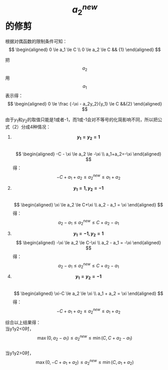 # $$a_2^{new}$$的修剪

根据对偶函数的限制条件可知：  
$$
\begin{aligned}
0 \le a_1 \le C  \\
0 \le a_2 \le C  && {1}
\end{aligned}
$$

把$$a_2$$用$$a_1$$表示得：  
$$
\begin{aligned}
0 \le \frac {-\xi - a_2y_2}{y_1} \le C  &&{2}
\end{aligned}
$$

由于$y_1$和$y_2$的取值只能是1或者-1，而1或-1会对不等号的化简影响不同，所以把公式（2）分成4种情况：

1. **$$y_1 = y_2 = 1$$**  
$$
\begin{aligned}
-C - \xi \le a_2 \le -\xi \\
a_1+a_2=-\xi
\end{aligned}
$$
得：  
$$
-C+a_1+a_2 \le a_2^{new} \le a_1 + a_2
$$

2. **$$y_1 = 1, y_2 = -1$$**  
$$
\begin{aligned}
\xi \le a_2 \le C+\xi  \\
a_2 - a_1 = \xi
\end{aligned}
$$
得：  
$$
a_2 - a_1 \le a_2^{new} \le C + a_2 - a_1
$$

3. **$$y_1 = -1, y_2 = 1$$** 
$$
\begin{aligned}
-\xi \le a_2 \le C-\xi \\
a_2 - a_1 = -\xi
\end{aligned}
$$
得：  
$$  
a_2 - a_1 \le a_2^{new} \le C + a_2 - a_1
$$

4. **$$y_1 = y_2 = -1$$**  
$$
\begin{aligned}
\xi-C \le a_2 \le \xi \\
a_1 + a_2 = \xi
\end{aligned}
$$
得：  
$$
-C+a_1+a_2 \le a_2^{new} \le a_1 + a_2
$$

综合以上结果得：  
当y1y2<0时，
$$
\max (0, a_2 - a_1) \le a_2^{new} \le \min(C, C + a_2 - a_1)
$$  
当y1y2>0时，
$$
\max (0, -C+a_1+a_2) \le a_2^{new} \le \min(C, a_1 + a_2)
$$
